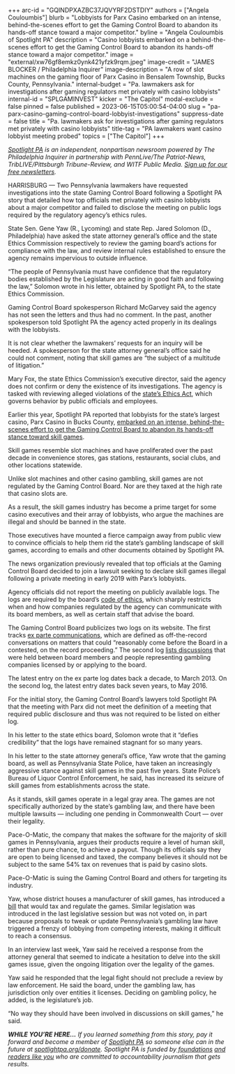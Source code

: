 +++
arc-id = "GQINDPXAZBC37JQVYRF2DSTDIY"
authors = ["Angela Couloumbis"]
blurb = "Lobbyists for Parx Casino embarked on an intense, behind-the-scenes effort to get the Gaming Control Board to abandon its hands-off stance toward a major competitor."
byline = "Angela Couloumbis of Spotlight PA"
description = "Casino lobbyists embarked on a behind-the-scenes effort to get the Gaming Control Board to abandon its hands-off stance toward a major competitor."
image = "external/xw76gf8emkz0ynk421yfzk9rqm.jpeg"
image-credit = "JAMES BLOCKER / Philadelphia Inquirer"
image-description = "A row of slot machines on the gaming floor of Parx Casino in Bensalem Township, Bucks County, Pennsylvania."
internal-budget = "Pa. lawmakers ask for investigations after gaming regulators met privately with casino lobbyists"
internal-id = "SPLGAMINVEST"
kicker = "The Capitol"
modal-exclude = false
pinned = false
published = 2023-06-15T05:00:54-04:00
slug = "pa-parx-casino-gaming-control-board-lobbyist-investigations"
suppress-date = false
title = "Pa. lawmakers ask for investigations after gaming regulators met privately with casino lobbyists"
title-tag = "PA lawmakers want casino lobbyist meeting probed"
topics = ["The Capitol"]
+++

<a href="https://www.spotlightpa.org/"><i>Spotlight PA</i></a><i> is an independent, nonpartisan newsroom powered by The Philadelphia Inquirer in partnership with PennLive/The Patriot-News, TribLIVE/Pittsburgh Tribune-Review, and WITF Public Media. </i><a href="https://www.spotlightpa.org/newsletters"><i>Sign up for our free newsletters</i></a><i>.</i>

HARRISBURG — Two Pennsylvania lawmakers have requested investigations into the state Gaming Control Board following a Spotlight PA story that detailed how top officials met privately with casino lobbyists about a major competitor and failed to disclose the meeting on public logs required by the regulatory agency’s ethics rules.

State Sen. Gene Yaw (R., Lycoming) and state Rep. Jared Solomon (D., Philadelphia) have asked the state attorney general’s office and the state Ethics Commission respectively to review the gaming board’s actions for compliance with the law, and review internal rules established to ensure the agency remains impervious to outside influence.

“The people of Pennsylvania must have confidence that the regulatory bodies established by the Legislature are acting in good faith and following the law,” Solomon wrote in his letter, obtained by Spotlight PA, to the state Ethics Commission.

<script src="https://www.spotlightpa.org/embed.js" async></script><div data-spl-embed-version="1" data-spl-src="https://www.spotlightpa.org/embeds/newsletter/"></div>


Gaming Control Board spokesperson Richard McGarvey said the agency has not seen the letters and thus had no comment. In the past, another spokesperson told Spotlight PA the agency acted properly in its dealings with the lobbyists.

It is not clear whether the lawmakers’ requests for an inquiry will be heeded. A spokesperson for the state attorney general’s office said he could not comment, noting that skill games are “the subject of a multitude of litigation.”

Mary Fox, the state Ethics Commission’s executive director, said the agency does not confirm or deny the existence of its investigations. The agency is tasked with reviewing alleged violations of the <a href="https://web.archive.org/20160111073408/https://www.ethics.pa.gov/Ethics-Act/Ethics-Act/Pages/default.aspx">state’s Ethics Act</a>, which governs behavior by public officials and employees.

Earlier this year, Spotlight PA reported that lobbyists for the state’s largest casino, Parx Casino in Bucks County, <a href="https://www.spotlightpa.org/news/2023/02/pa-skill-games-parx-casino-lobbyists-gaming-control-board/">embarked on an intense, behind-the-scenes effort to get the Gaming Control Board to abandon its hands-off stance toward skill games</a>.

Skill games resemble slot machines and have proliferated over the past decade in convenience stores, gas stations, restaurants, social clubs, and other locations statewide.

Unlike slot machines and other casino gambling, skill games are not regulated by the Gaming Control Board. Nor are they taxed at the high rate that casino slots are.

As a result, the skill games industry has become a prime target for some casino executives and their array of lobbyists, who argue the machines are illegal and should be banned in the state.

Those executives have mounted a fierce campaign away from public view to convince officials to help them rid the state’s gambling landscape of skill games, according to emails and other documents obtained by Spotlight PA.

The news organization previously revealed that top officials at the Gaming Control Board decided to join a lawsuit seeking to declare skill games illegal following a private meeting in early 2019 with Parx’s lobbyists.

Agency officials did not report the meeting on publicly available logs. The logs are required by the board’s <a href="https://web.archive.org/20230216110401/https://gamingcontrolboard.pa.gov/files/regulations/ethics/PGCB_Code_of_Ethics.pdf">code of ethics</a>, which sharply restricts when and how companies regulated by the agency can communicate with its board members, as well as certain staff that advise the board.

The Gaming Control Board publicizes two logs on its website. The first tracks <a href="https://web.archive.org/20230216110401/https://gamingcontrolboard.pa.gov/files/reports/PGCB_Inadvertant_Ex_Parte_Communication_Log.pdf">ex parte communications</a>, which are defined as off-the-record conversations on matters that could “reasonably come before the Board in a contested, on the record proceeding.” The second log <a href="https://web.archive.org/20230216110401/https://gamingcontrolboard.pa.gov/files/reports/Applicant_Licensee_Lic%20Entity_Rep_Discussion_Log.pdf">lists discussions</a> that were held between board members and people representing gambling companies licensed by or applying to the board.

The latest entry on the ex parte log dates back a decade, to March 2013. On the second log, the latest entry dates back seven years, to May 2016.

For the initial story, the Gaming Control Board’s lawyers told Spotlight PA that the meeting with Parx did not meet the definition of a meeting that required public disclosure and thus was not required to be listed on either log.

In his letter to the state ethics board, Solomon wrote that it “defies credibility” that the logs have remained stagnant for so many years.

In his letter to the state attorney general’s office, Yaw wrote that the gaming board, as well as Pennsylvania State Police, have taken an increasingly aggressive stance against skill games in the past five years. State Police’s Bureau of Liquor Control Enforcement, he said, has increased its seizure of skill games from establishments across the state.

As it stands, skill games operate in a legal gray area. The games are not specifically authorized by the state’s gambling law, and there have been multiple lawsuits — including one pending in Commonwealth Court — over their legality.

Pace-O-Matic, the company that makes the software for the majority of skill games in Pennsylvania, argues their products require a level of human skill, rather than pure chance, to achieve a payout. Though its officials say they are open to being licensed and taxed, the company believes it should not be subject to the same 54% tax on revenues that is paid by casino slots.

<script src="https://www.spotlightpa.org/embed.js" async></script><div data-spl-embed-version="1" data-spl-src="https://www.spotlightpa.org/embeds/donate/"></div>


Pace-O-Matic is suing the Gaming Control Board and others for targeting its industry.

Yaw, whose district houses a manufacturer of skill games, has introduced a <a href="https://web.archive.org/20230621082318/https://www.legis.state.pa.us/cfdocs/billinfo/billinfo.cfm?syear=2023&sind=0&body=S&type=B&bn=706">bill</a> that would tax and regulate the games. Similar legislation was introduced in the last legislative session but was not voted on, in part because proposals to tweak or update Pennsylvania’s gambling law have triggered a frenzy of lobbying from competing interests, making it difficult to reach a consensus.

In an interview last week, Yaw said he received a response from the attorney general that seemed to indicate a hesitation to delve into the skill games issue, given the ongoing litigation over the legality of the games.

Yaw said he responded that the legal fight should not preclude a review by law enforcement. He said the board, under the gambling law, has jurisdiction only over entities it licenses. Deciding on gambling policy, he added, is the legislature’s job.

“No way they should have been involved in discussions on skill games,” he said.

<i><b>WHILE YOU’RE HERE...</b></i><i> If you learned something from this story, pay it forward and become a member of </i><a href="https://www.spotlightpa.org/"><i>Spotlight PA</i></a><i> so someone else can in the future at </i><a href="https://www.spotlightpa.org/donate"><i>spotlightpa.org/donate</i></a><i>. Spotlight PA is funded by</i><a href="https://www.spotlightpa.org/support"><i> foundations</i></a><i> </i><a href="https://www.spotlightpa.org/support"><i>and readers like you</i></a><i> who are committed to accountability journalism that gets results.</i>
